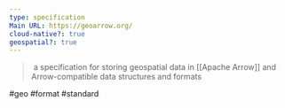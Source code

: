 ```yaml
---
type: specification
Main URL: https://geoarrow.org/
cloud-native?: true
geospatial?: true
---
```

>  a specification for storing geospatial data in [[Apache Arrow]] and Arrow-compatible data structures and formats

#geo #format #standard 
